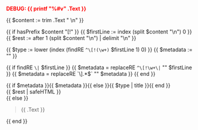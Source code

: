 <!-- DEBUG: Show raw blockquote content -->
<p style="color: red; font-weight: bold;">DEBUG: {{ printf "%#v" .Text }}</p>

{{ $content := trim .Text " \n" }}

{{ if hasPrefix $content "[!" }}
  {{ $firstLine := index (split $content "\n") 0 }}
  {{ $rest := after 1 (split $content "\n") | delimit "\n" }}

  {{ $type := lower (index (findRE `^\[!(\w+)` $firstLine 1) 0) }}
  {{ $metadata := "" }}

  {{ if findRE `\|` $firstLine }}
    {{ $metadata = replaceRE `^\[!\w+\|` "" $firstLine }}
    {{ $metadata = replaceRE `\].*$` "" $metadata }}
  {{ end }}

  <div class="callout" data-callout="{{ $type }}" {{ if $metadata }}data-callout-metadata="{{ $metadata }}"{{ end }} data-callout-fold="">
      <div class="callout-title">
          <div class="callout-icon"></div>
          <div class="callout-title-inner">{{ if $metadata }}{{ $metadata }}{{ else }}{{ $type | title }}{{ end }}</div>
      </div>
      <div class="callout-content">
          {{ $rest | safeHTML }}
      </div>
  </div>
{{ else }}
  <blockquote>{{ .Text }}</blockquote>
{{ end }}
